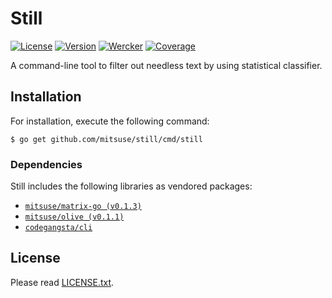 # Still

[![License](https://img.shields.io/badge/license-MIT-yellowgreen.svg?style=flat-square)][license]
[![Version](https://img.shields.io/github/tag/mitsuse/still.svg?style=flat-square)][release]
[![Wercker](http://img.shields.io/wercker/ci/55c81ed0ec6f88065000b336.svg?style=flat-square)][wercker]
[![Coverage](https://img.shields.io/codecov/c/github/mitsuse/still/develop.svg?style=flat-square)][coverage]

[license]: LICENSE.txt
[release]: https://github.com/mitsuse/still/releases
[wercker]: https://app.wercker.com/project/bykey/ede506215c68441b2129ea4b5f9e44ee
[coverage]: https://codecov.io/github/mitsuse/still

A command-line tool to filter out needless text by using statistical classifier.


## Installation

For installation, execute the following command:

```
$ go get github.com/mitsuse/still/cmd/still
```

### Dependencies

Still includes the following libraries as vendored packages:

- [`mitsuse/matrix-go (v0.1.3)`][repo-matrix-go]
- [`mitsuse/olive (v0.1.1)`][repo-olive]
- [`codegangsta/cli`][repo-cli]


[repo-matrix-go]: https://github.com/mitsuse/matrix-go/tree/v0.1.3
[repo-olive]: https://github.com/mitsuse/matrix-go/tree/v0.1.1
[repo-cli]: https://github.com/codegangsta/cli/tree/5149e2fc0c3ae4bdd330358bc405e614a07cb8c9


## License

Please read [LICENSE.txt](LICENSE.txt).
